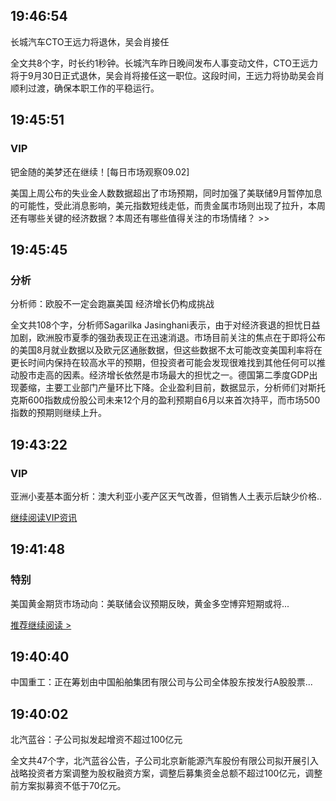 ## 19:46:54
长城汽车CTO王远力将退休，吴会肖接任

全文共8个字，时长约1秒钟。长城汽车昨日晚间发布人事变动文件，CTO王远力将于9月30日正式退休，吴会肖将接任这一职位。这段时间，王远力将协助吴会肖顺利过渡，确保本职工作的平稳运行。

## 19:45:51
### VIP
钯金随的美梦还在继续！[每日市场观察09.02]

美国上周公布的失业金人数数据超出了市场预期，同时加强了美联储9月暂停加息的可能性，受此消息影响，美元指数短线走低，而贵金属市场则出现了拉升，本周还有哪些关键的经济数据？本周还有哪些值得关注的市场情绪？ >>

## 19:45:45
### 分析
分析师：欧股不一定会跑赢美国 经济增长仍构成挑战

全文共108个字，分析师Sagarilka Jasinghani表示，由于对经济衰退的担忧日益加剧，欧洲股市夏季的强劲表现正在迅速消退。市场目前关注的焦点在于即将公布的美国8月就业数据以及欧元区通胀数据，但这些数据不太可能改变美国利率将在更长时间内保持在较高水平的预期，但投资者可能会发现很难找到其他任何可以推动股市走高的因素。经济增长依然是市场最大的担忧之一。德国第二季度GDP出现萎缩，主要工业部门产量环比下降。企业盈利目前，数据显示，分析师们对斯托克斯600指数成份股公司未来12个月的盈利预期自6月以来首次持平，而市场500指数的预期则继续上升。

## 19:43:22
### VIP
亚洲小麦基本面分析：澳大利亚小麦产区天气改善，但销售人土表示后缺少价格..

<div class="more"><a href="#">继续阅读VIP资讯</a></div>

## 19:41:48
### 特别
美国黄金期货市场动向：美联储会议预期反映，黄金多空博弈短期或将...

<div class="more"><a href="#">推荐继续阅读 ></a></div>

## 19:40:40
中国重工：正在筹划由中国船舶集团有限公司与公司全体股东按发行A股股票...

## 19:40:02
北汽蓝谷：子公司拟发起增资不超过100亿元

全文共47个字，北汽蓝谷公告，子公司北京新能源汽车股份有限公司拟开展引入战略投资者方案调整为股权融资方案，调整后募集资金总额不超过100亿元，调整前方案拟募资不低于70亿元。

